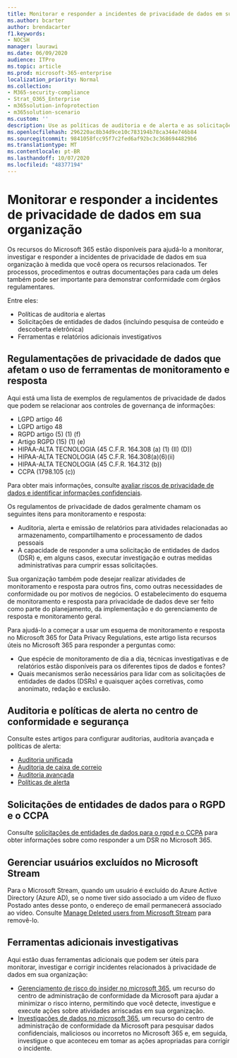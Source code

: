 ```yaml
---
title: Monitorar e responder a incidentes de privacidade de dados em sua organização
ms.author: bcarter
author: brendacarter
f1.keywords:
- NOCSH
manager: laurawi
ms.date: 06/09/2020
audience: ITPro
ms.topic: article
ms.prod: microsoft-365-enterprise
localization_priority: Normal
ms.collection:
- M365-security-compliance
- Strat_O365_Enterprise
- m365solution-infoprotection
- m365solution-scenario
ms.custom: ''
description: Use as políticas de auditoria e de alerta e as solicitações de entidades de dados para monitorar e responder a incidentes de dados pessoais.
ms.openlocfilehash: 296220ac8b34d9ce10c783194b78ca344e746b84
ms.sourcegitcommit: 9841058fcc95f7c2fed6af92bc3c3686944829b6
ms.translationtype: MT
ms.contentlocale: pt-BR
ms.lasthandoff: 10/07/2020
ms.locfileid: "48377194"
---
```

# <a name="monitor-and-respond-to-data-privacy-incidents-in-your-organization"></a>Monitorar e responder a incidentes de privacidade de dados em sua organização

Os recursos do Microsoft 365 estão disponíveis para ajudá-lo a monitorar, investigar e responder a incidentes de privacidade de dados em sua organização à medida que você opera os recursos relacionados. Ter processos, procedimentos e outras documentações para cada um deles também pode ser importante para demonstrar conformidade com órgãos regulamentares.

Entre eles: 

- Políticas de auditoria e alertas
- Solicitações de entidades de dados (incluindo pesquisa de conteúdo e descoberta eletrônica)
- Ferramentas e relatórios adicionais investigativos

## <a name="data-privacy-regulations-impacting-the-use-of-monitoring-and-response-tools"></a>Regulamentações de privacidade de dados que afetam o uso de ferramentas de monitoramento e resposta

Aqui está uma lista de exemplos de regulamentos de privacidade de dados que podem se relacionar aos controles de governança de informações:

- LGPD artigo 46
- LGPD artigo 48
- RGPD artigo (5) (1) (f)
- Artigo RGPD (15) (1) (e)
- HIPAA-ALTA TECNOLOGIA (45 C.F.R. 164.308 (a) (1) (II) (D))
- HIPAA-ALTA TECNOLOGIA (45 C.F.R. 164.308(a)(6)(ii)
- HIPAA-ALTA TECNOLOGIA (45 C.F.R. 164.312 (b))
- CCPA (1798.105 (c))

Para obter mais informações, consulte [avaliar riscos de privacidade de dados e identificar informações confidenciais](information-protection-deploy-assess.md).

Os regulamentos de privacidade de dados geralmente chamam os seguintes itens para monitoramento e resposta:

- Auditoria, alerta e emissão de relatórios para atividades relacionadas ao armazenamento, compartilhamento e processamento de dados pessoais
- A capacidade de responder a uma solicitação de entidades de dados (DSR) e, em alguns casos, executar investigação e outras medidas administrativas para cumprir essas solicitações.

Sua organização também pode desejar realizar atividades de monitoramento e resposta para outros fins, como outras necessidades de conformidade ou por motivos de negócios. O estabelecimento do esquema de monitoramento e resposta para privacidade de dados deve ser feito como parte do planejamento, da implementação e do gerenciamento de resposta e monitoramento geral.

Para ajudá-lo a começar a usar um esquema de monitoramento e resposta no Microsoft 365 for Data Privacy Regulations, este artigo lista recursos úteis no Microsoft 365 para responder a perguntas como: 

- Que espécie de monitoramento de dia a dia, técnicas investigativas e de relatórios estão disponíveis para os diferentes tipos de dados e fontes?
- Quais mecanismos serão necessários para lidar com as solicitações de entidades de dados (DSRs) e quaisquer ações corretivas, como anonimato, redação e exclusão.

## <a name="auditing-and-alert-policies-in-the-security-and-compliance-center"></a>Auditoria e políticas de alerta no centro de conformidade e segurança

Consulte estes artigos para configurar auditorias, auditoria avançada e políticas de alerta:

- [Auditoria unificada](../compliance/search-the-audit-log-in-security-and-compliance.md)
- [Auditoria de caixa de correio](../compliance/enable-mailbox-auditing.md)
- [Auditoria avançada](../compliance/advanced-audit.md)
- [Políticas de alerta](../compliance/alert-policies.md)

## <a name="data-subject-requests-for-the-gdpr-and-ccpa"></a>Solicitações de entidades de dados para o RGPD e o CCPA

Consulte [solicitações de entidades de dados para o rgpd e o CCPA](../compliance/gdpr-dsr-office365.md) para obter informações sobre como responder a um DSR no Microsoft 365.

## <a name="manage-deleted-users-in-microsoft-stream"></a>Gerenciar usuários excluídos no Microsoft Stream

Para o Microsoft Stream, quando um usuário é excluído do Azure Active Directory (Azure AD), se o nome tiver sido associado a um vídeo de fluxo Postado antes desse ponto, o endereço de email permanecerá associado ao vídeo. Consulte [Manage Deleted users from Microsoft Stream](https://docs.microsoft.com/stream/managing-deleted-users) para removê-lo.

## <a name="additional-investigative-tools"></a>Ferramentas adicionais investigativas

Aqui estão duas ferramentas adicionais que podem ser úteis para monitorar, investigar e corrigir incidentes relacionados à privacidade de dados em sua organização:

- [Gerenciamento de risco do insider no microsoft 365](../compliance/insider-risk-management.md), um recurso do centro de administração de conformidade da Microsoft para ajudar a minimizar o risco interno, permitindo que você detecte, investigue e execute ações sobre atividades arriscadas em sua organização.
- [Investigações de dados no microsoft 365](../compliance/overview-data-investigations.md), um recurso do centro de administração de conformidade da Microsoft para pesquisar dados confidenciais, maliciosos ou incorretos no Microsoft 365 e, em seguida, investigue o que aconteceu em tomar as ações apropriadas para corrigir o incidente.

